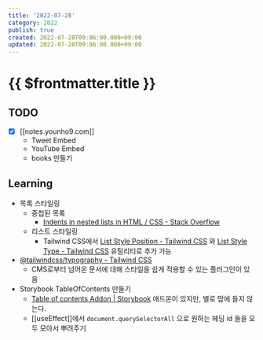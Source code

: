 ```yaml
---
title: '2022-07-28'
category: 2022
publish: true
created: 2022-07-28T09:06:00.000+09:00
updated: 2022-07-28T09:06:00.000+09:00
---
```


# {{ $frontmatter.title }}

## TODO

- [x] [[notes.younho9.com]]
  - Tweet Embed
  - YouTube Embed
  - books 만들기

## Learning

- 목록 스타일링
  - 중첩된 목록
    - [Indents in nested lists in HTML / CSS - Stack Overflow](https://stackoverflow.com/questions/9473328/indents-in-nested-lists-in-html-css)
  - 리스트 스타일링
    - Tailwind CSS에서 [List Style Position - Tailwind CSS](https://tailwindcss.com/docs/list-style-position) 와 [List Style Type - Tailwind CSS](https://tailwindcss.com/docs/list-style-type) 유틸리티로 추가 가능
- [@tailwindcss/typography - Tailwind CSS](https://tailwindcss.com/docs/typography-plugin)
  - CMS로부터 넘어온 문서에 대해 스타일을 쉽게 적용할 수 있는 플러그인이 있음
- Storybook TableOfContents 만들기
  - [Table of contents Addon | Storybook](https://storybook.js.org/addons/storybook-docs-toc/) 애드온이 있지만, 별로 맘에 들지 않는다.
  - [[useEffect]]에서 `document.querySelectorAll` 으로 원하는 헤딩 id 들을 모두 모아서 뿌려주기
